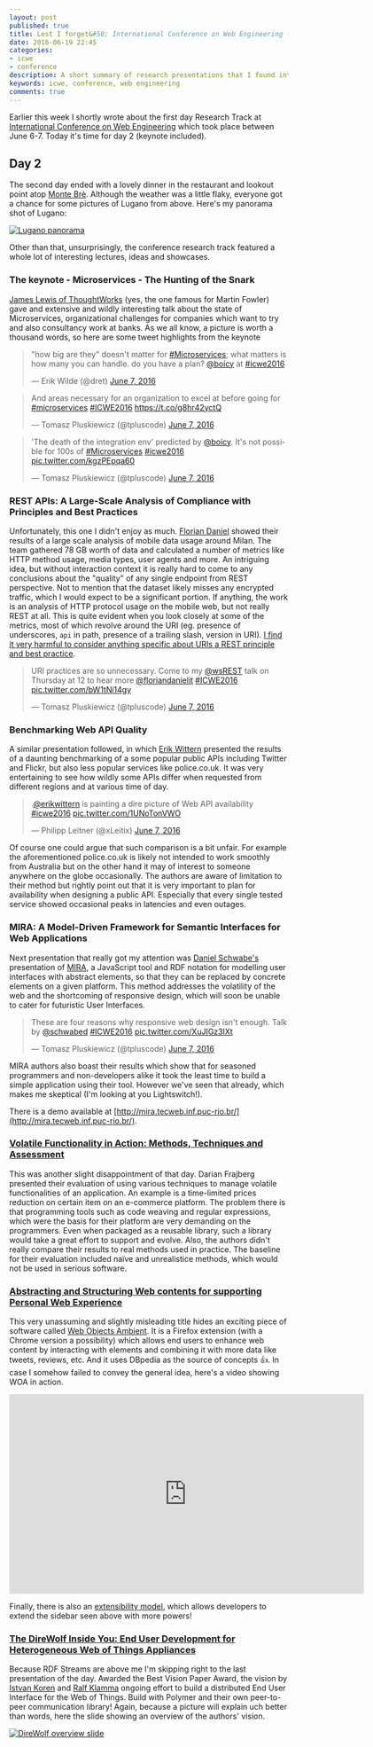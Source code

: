 ```yaml
---
layout: post
published: true
title: Lest I forget&#58; International Conference on Web Engineering - Day 2 Research Tracks
date: 2016-06-19 22:45
categories:
- icwe
- conference
description: A short summary of research presentations that I found interesting (or not) during the second day of ICWE 2016 conference
keywords: icwe, conference, web engineering
comments: true
---
```


Earlier this week I shortly wrote about the first day Research Track at [International Conference on Web Engineering](http://icwe2016.inf.usi.ch) 
which took place between June 6-7. Today it's time for day 2 (keynote included).

<!--more-->

## Day 2

The second day ended with a lovely dinner in the restaurant and lookout point atop [Monte Brè][bre]. Although the weather
was a little flaky, everyone got a chance for some pictures of Lugano from above. Here's my panorama shot of Lugano:

[![Lugano panorama](/uploads/2016/06/lugano_pano.jpg)](/uploads/2016/06/lugano_pano_big.jpg)

Other than that, unsurprisingly, the conference research track featured a whole lot of interesting lectures, ideas and
showcases.

### The keynote - Microservices - The Hunting of the Snark

[James Lewis of ThoughtWorks](https://www.thoughtworks.com/profiles/james-lewis) (yes, the one famous for Martin Fowler)
gave and extensive and wildly interesting talk about the state of Microservices, organizational challenges for companies
which want to try and also consultancy work at banks. As we all know, a picture is worth a thousand words, so here are
some tweet highlights from the keynote

<blockquote class="twitter-tweet" data-lang="en"><p lang="en" dir="ltr">&quot;how big are they&quot; doesn&#39;t matter for <a href="https://twitter.com/hashtag/Microservices?src=hash">#Microservices</a>; what matters is how many you can handle. do you have a plan? <a href="https://twitter.com/boicy">@boicy</a> at <a href="https://twitter.com/hashtag/icwe2016?src=hash">#icwe2016</a></p>&mdash; Erik Wilde (@dret) <a href="https://twitter.com/dret/status/740090382013374465">June 7, 2016</a></blockquote>

<blockquote class="twitter-tweet" data-lang="en"><p lang="en" dir="ltr">And areas necessary for an organization to excel at before going for <a href="https://twitter.com/hashtag/microservices?src=hash">#microservices</a> <a href="https://twitter.com/hashtag/ICWE2016?src=hash">#ICWE2016</a>  <a href="https://t.co/g8hr42yctQ">https://t.co/g8hr42yctQ</a></p>&mdash; Tomasz Pluskiewicz (@tpluscode) <a href="https://twitter.com/tpluscode/status/740093263890223104">June 7, 2016</a></blockquote>

<blockquote class="twitter-tweet" data-lang="en"><p lang="en" dir="ltr">&#39;The death of the integration env&#39; predicted by <a href="https://twitter.com/boicy">@boicy</a>. It&#39;s not possible for 100s of <a href="https://twitter.com/hashtag/Microservices?src=hash">#Microservices</a> <a href="https://twitter.com/hashtag/icwe2016?src=hash">#icwe2016</a> <a href="https://t.co/kgzPEpqa60">pic.twitter.com/kgzPEpqa60</a></p>&mdash; Tomasz Pluskiewicz (@tpluscode) <a href="https://twitter.com/tpluscode/status/740092582609494016">June 7, 2016</a></blockquote>

### REST APIs: A Large-Scale Analysis of Compliance with Principles and Best Practices

Unfortunately, this one I didn't enjoy as much. [Florian Daniel](https://twitter.com/floriandanielit) showed their results
of a large scale analysis of mobile data usage around Milan. The team gathered 78 GB worth of data and calculated a number
of metrics like HTTP method usage, media types, user agents and more. An intriguing idea, but without interaction context
it is really hard to come to any conclusions about the "quality" of any single endpoint from REST perspective. Not to mention
that the dataset likely misses any encrypted traffic, which I would expect to be a significant portion. If anything, the
work is an analysis of HTTP protocol usage on the mobile web, but not really REST at all. This is quite evident when you
look closely at some of the metrics, most of which revolve around the URI (eg. presence of underscores, `api` in path, 
presence of a trailing slash, version in URI). [I find it very harmful to consider anything specific about URIs a REST
principle and best practice](../../02/rest-misconceptions-1/). 

<blockquote class="twitter-tweet" data-lang="en"><p lang="en" dir="ltr">URI practices are so unnecessary. Come to my <a href="https://twitter.com/wsREST">@wsREST</a> talk on Thursday at 12 to hear more <a href="https://twitter.com/floriandanielit">@floriandanielit</a> <a href="https://twitter.com/hashtag/ICWE2016?src=hash">#ICWE2016</a> <a href="https://t.co/bW1tNi14gy">pic.twitter.com/bW1tNi14gy</a></p>&mdash; Tomasz Pluskiewicz (@tpluscode) <a href="https://twitter.com/tpluscode/status/740111148465422336">June 7, 2016</a></blockquote>

### Benchmarking Web API Quality

A similar presentation followed, in which [Erik Wittern][ewittern] presented the results of a daunting benchmarking of a
some popular public APIs including Twitter and Flickr, but also less popular services like police.co.uk. It was very 
entertaining to see how wildly some APIs differ when requested from different regions and at various time of day. 

<blockquote class="twitter-tweet" data-lang="en"><p lang="en" dir="ltr">.<a href="https://twitter.com/erikwittern">@erikwittern</a> is painting a dire picture of Web API availability <a href="https://twitter.com/hashtag/icwe2016?src=hash">#icwe2016</a> <a href="https://t.co/1UNoTonVWO">pic.twitter.com/1UNoTonVWO</a></p>&mdash; Philipp Leitner (@xLeitix) <a href="https://twitter.com/xLeitix/status/740120861550739456">June 7, 2016</a></blockquote>

Of course one could argue that such comparison is a bit unfair. For example the aforementioned police.co.uk is likely not
intended to work smoothly from Australia but on the other hand it may of interest to someone anywhere on the globe occasionally.
The authors are aware of limitation to their method but rightly point out that it is very important to plan for availability
when designing a public API. Especially that every single tested service showed occasional peaks in latencies and even 
outages.

### MIRA: A Model-Driven Framework for Semantic Interfaces for Web Applications

Next presentation that really got my attention was [Daniel Schwabe's][ds] presentation of [MIRA][MIRA], a JavaScript tool
and RDF notation for modelling user interfaces with abstract elements, so that they can be replaced by concrete elements
on a given platform. This method addresses the volatility of the web and the shortcoming of responsive design, which will
soon be unable to cater for futuristic User Interfaces.

<blockquote class="twitter-tweet" data-lang="en"><p lang="en" dir="ltr">These are four reasons why responsive web design isn&#39;t enough. Talk by <a href="https://twitter.com/SchwabeD">@schwabed</a> <a href="https://twitter.com/hashtag/ICWE2016?src=hash">#ICWE2016</a> <a href="https://t.co/XuJIGz3lXt">pic.twitter.com/XuJIGz3lXt</a></p>&mdash; Tomasz Pluskiewicz (@tpluscode) <a href="https://twitter.com/tpluscode/status/740152809941827584">June 7, 2016</a></blockquote>

MIRA authors also boast their results which show that for seasoned programmers and non-developers alike it took the least
time to build a simple application using their tool. However we've seen that already, which makes me skeptical (I'm looking
at you Lightswitch!).

There is a demo available at [http://mira.tecweb.inf.puc-rio.br/](http://mira.tecweb.inf.puc-rio.br/).

### [Volatile Functionality in Action: Methods, Techniques and Assessment](http://icwe2016.inf.usi.ch/sites/icwe2016/files/slides/Darian-Frajberg.pptx)

This was another slight disappointment of that day. Darian Frajberg presented their evaluation of using various techniques
to manage volatile functionalities of an application. An example is a time-limited prices reduction on certain item on an
e-commerce platform. The problem there is that programming tools such as code weaving and regular expressions, which were
the basis for their platform are very demanding on the programmers. Even when packaged as a reusable library, such a library
would take a great effort to support and evolve. Also, the authors didn't really compare their results to real methods
used in practice. The baseline for their evaluation included naïve and unrealistice methods, which would not be used in
serious software.

### [Abstracting and Structuring Web contents for supporting Personal Web Experience](http://icwe2016.inf.usi.ch/sites/icwe2016/files/slides/Gabriela-Bosetti_WOA.pdf)

This very unassuming and slightly misleading title hides an exciting piece of software called [Web Objects Ambient][woa].
It is a Firefox extension (with a Chrome version a possibility) which allows end users to enhance web content by interacting
with elements and combining it with more data like tweets, reviews, etc. And it uses DBpedia as the source of concepts :+1:.
In case I somehow failed to convey the general idea, here's a video showing WOA in action.

<iframe width="640" height="360" src="https://www.youtube.com/embed/kZyHZpU8ue8" frameborder="0" allowfullscreen></iframe>

Finally, there is also an [extensibility model](https://sites.google.com/site/webobjectambient/documentation), which allows
developers to extend the sidebar seen above with more powers!

### [The DireWolf Inside You: End User Development for Heterogeneous Web of Things Appliances](http://www.slideshare.net/IstvanKoren/the-direwolf-inside-you-end-user-development-for-heterogeneous-web-of-things-appliances)

Because RDF Streams are above me I'm skipping right to the last presentation of the day. Awarded the Best Vision Paper Award,
the vision by [Istvan Koren][ik] and [Ralf Klamma][klamma] ongoing effort to build a distributed End User Interface for
the Web of Things. Build with Polymer and their own peer-to-peer communication library! Again, because a picture will
explain uch better than words, here the slide showing an overview of the authors' vision.

[![DireWolf overview slide](/uploads/2016/06/direwolf.png)](/uploads/2016/06/direwolf_big.png)

<script async src="//platform.twitter.com/widgets.js" charset="utf-8"></script>

[bre]: https://en.wikipedia.org/wiki/Monte_Br%C3%A8
[ewittern]: https://twitter.com/erikwittern 
[ds]: https://twitter.com/SchwabeD
[MIRA]: https://github.com/TecWebLab/mira
[woa]: https://sites.google.com/site/webobjectambient
[ik]: https://twitter.com/istinhere
[klamma]: https://twitter.com/klamma
